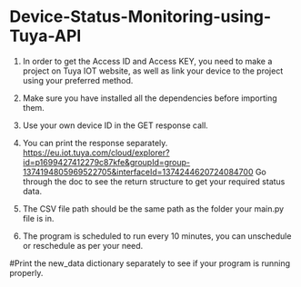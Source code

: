 # Device-Status-Monitoring-using-Tuya-API

1. In order to get the Access ID and Access KEY, you need to make a project on Tuya IOT website, as well as link your device to the project 
using your preferred method.

2. Make sure you have installed all the dependencies before importing them.

3. Use your own device ID in the GET response call.

4. You can print the response separately.
   https://eu.iot.tuya.com/cloud/explorer?id=p1699427412279c87kfe&groupId=group-1374194805969522705&interfaceId=1374244620724084700
   Go through the doc to see the return structure to get your required status data.

5. The CSV file path should be the same path as the folder your main.py file is in.

6. The program is scheduled to run every 10 minutes, you can unschedule or reschedule as per your need.

#Print the new_data dictionary separately to see if your program is running properly. 


